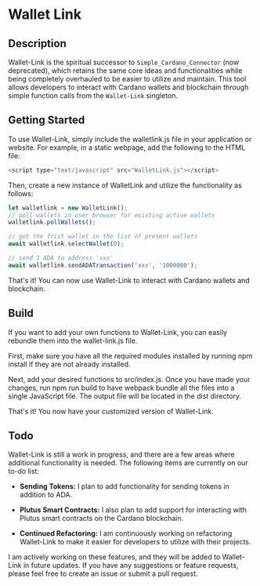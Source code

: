 # Wallet Link

## Description
Wallet-Link is the spiritual successor to `Simple_Cardano_Connector` (now deprecated), which retains the same core ideas and functionalities while being completely overhauled to be easier to utilize and maintain. This tool allows developers to interact with Cardano wallets and blockchain through simple function calls from the `Wallet-Link` singleton.

## Getting Started
To use Wallet-Link, simply include the walletlink.js file in your application or website. For example, in a static webpage, add the following to the HTML file:
```javascript
<script type="text/javascript" src="WalletLink.js"></script>
```
Then, create a new instance of WalletLink and utilize the functionality as follows:

``` javascript
let walletlink = new WalletLink();
// poll wallets in user browser for existing active wallets
walletlink.pollWallets();

// get the frist wallet in the list of present wallets
await walletlink.selectWallet(0);

// send 1 ADA to address 'xxx'
await walletlink.sendADATransaction('xxx', '1000000');
```
That's it! You can now use Wallet-Link to interact with Cardano wallets and blockchain.

## Build
If you want to add your own functions to Wallet-Link, you can easily rebundle them into the wallet-link.js file.

First, make sure you have all the required modules installed by running npm install if they are not already installed.

Next, add your desired functions to src/index.js. Once you have made your changes, run npm run build to have webpack bundle all the files into a single JavaScript file. The output file will be located in the dist directory.

That's it! You now have your customized version of Wallet-Link.

## Todo
Wallet-Link is still a work in progress, and there are a few areas where additional functionality is needed. The following items are currently on our to-do list:

* **Sending Tokens:** I plan to add functionality for sending tokens in addition to ADA.

* **Plutus Smart Contracts:** I also plan to add support for interacting with Plutus smart contracts on the Cardano blockchain.

* **Continued Refactoring:** I am continuously working on refactoring Wallet-Link to make it easier for developers to utilize with their projects.

I am actively working on these features, and they will be added to Wallet-Link in future updates. If you have any suggestions or feature requests, please feel free to create an issue or submit a pull request.